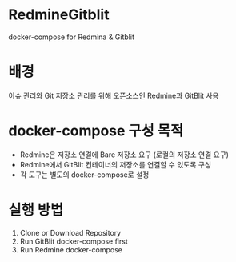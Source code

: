 # RedmineGitblit
docker-compose for Redmina &amp; Gitblit

# 배경
이슈 관리와 Git 저장소 관리를 위해 오픈소스인 Redmine과 GitBlit 사용

# docker-compose 구성 목적
- Redmine은 저장소 연결에 Bare 저장소 요구 (로컬의 저장소 연결 요구)
- Redmine에서 GitBlit 컨테이너의 저장소를 연결할 수 있도록 구성
- 각 도구는 별도의 docker-compose로 설정

# 실행 방법
1. Clone or Download Repository
2. Run GitBlit docker-compose first
3. Run Redmine docker-compose




